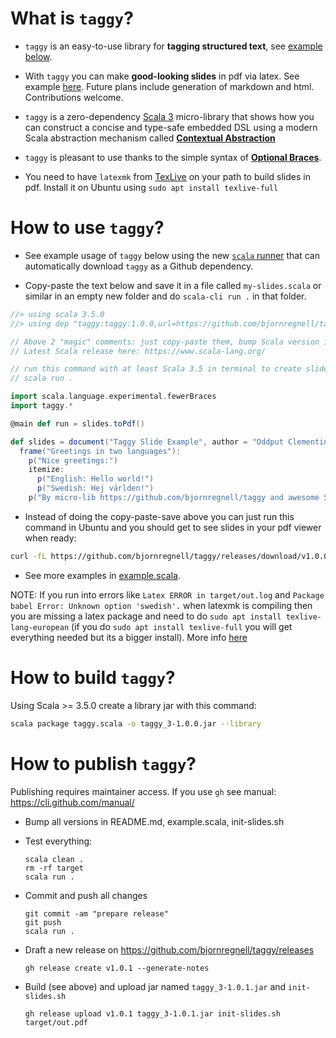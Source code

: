 # What is `taggy`?


* `taggy` is an easy-to-use library for **tagging structured text**, see [example below](https://github.com/bjornregnell/taggy#how-to-use-taggy).

* With `taggy` you can make **good-looking slides** in pdf via latex. See example [here](https://github.com/bjornregnell/taggy/releases/download/v0.0.5/out.pdf). Future plans include generation of markdown and html. Contributions welcome.

* `taggy` is a zero-dependency [Scala 3](https://docs.scala-lang.org/scala3/new-in-scala3.html) micro-library that shows how you can construct a concise and type-safe embedded DSL using a modern Scala abstraction mechanism called [**Contextual Abstraction**](https://docs.scala-lang.org/scala3/reference/contextual/index.html) 

* `taggy` is pleasant to use thanks to the simple syntax of [**Optional Braces**](https://docs.scala-lang.org/scala3/reference/other-new-features/indentation.html).

* You need to have `latexmk` from [TexLive](https://tug.org/texlive/) on your path to build slides in pdf. Install it on Ubuntu using `sudo apt install texlive-full`

# How to use `taggy`?

* See example usage of `taggy` below using the new [`scala` runner](https://www.scala-lang.org/blog/2024/08/22/scala-3.5.0-released.html) that can automatically download `taggy` as a Github dependency. 

* Copy-paste the text below and save it in a file called `my-slides.scala` or similar in an empty new folder and do `scala-cli run .` in that folder.
```scala
//> using scala 3.5.0
//> using dep "taggy:taggy:1.0.0,url=https://github.com/bjornregnell/taggy/releases/download/v1.0.0/taggy_3-1.0.0.jar"

// Above 2 "magic" comments: just copy-paste them, bump Scala version if Latest is newer.
// Latest Scala release here: https://www.scala-lang.org/

// run this command with at least Scala 3.5 in terminal to create slides in target/out.pdf 
// scala run .

import scala.language.experimental.fewerBraces
import taggy.*

@main def run = slides.toPdf()

def slides = document("Taggy Slide Example", author = "Oddput Clementine"):
  frame("Greetings in two languages"):
    p("Nice greetings:")
    itemize:
      p("English: Hello world!")
      p("Swedish: Hej världen!")
    p("By micro-lib https://github.com/bjornregnell/taggy and awesome Scala")
```

* Instead of doing the copy-paste-save above you can just run this command in Ubuntu and you should get to see slides in your pdf viewer when ready:
```bash
curl -fL https://github.com/bjornregnell/taggy/releases/download/v1.0.0/init-slides.sh | bash
```

* See more examples in [example.scala](https://github.com/bjornregnell/taggy/tree/main/example.scala).


NOTE: If you run into errors like `Latex ERROR in target/out.log` and `Package babel Error: Unknown option 'swedish'.` when latexmk is compiling then you are missing a latex package and need to do `sudo apt install texlive-lang-european` (if you do `sudo apt install texlive-full` you will get everything needed but its a bigger install). More info [here](https://users.scala-lang.org/t/first-stable-release-of-taggy-for-easy-slides-showcasing-contextual-abstraction/10170/5)


# How to build `taggy`?

Using Scala >= 3.5.0 create a library jar with this command:
```bash
scala package taggy.scala -o taggy_3-1.0.0.jar --library
```

# How to publish `taggy`? 

Publishing requires maintainer access. If you use `gh` see manual: https://cli.github.com/manual/

* Bump all versions in README.md, example.scala, init-slides.sh
* Test everything:
      
      scala clean .
      rm -rf target
      scala run .
* Commit and push all changes
      
      git commit -am "prepare release"
      git push
      scala run .
* Draft a new release on https://github.com/bjornregnell/taggy/releases 
      
      gh release create v1.0.1 --generate-notes
* Build (see above) and upload jar named `taggy_3-1.0.1.jar` and `init-slides.sh`
      
      gh release upload v1.0.1 taggy_3-1.0.1.jar init-slides.sh target/out.pdf
